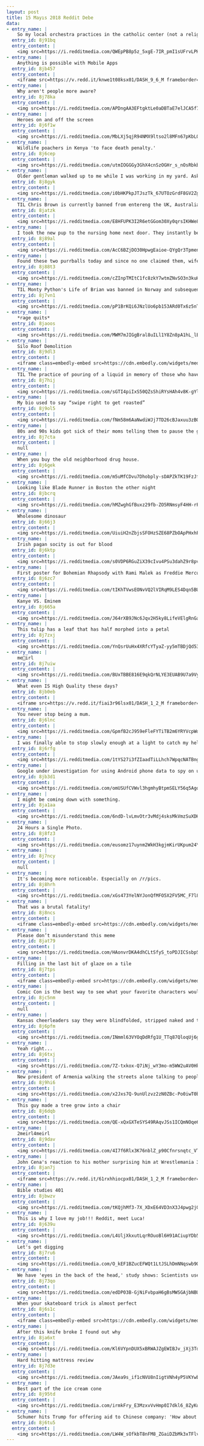 ```yaml
---
layout: post
title: 15 Mayıs 2018 Reddit Debe
data:
- entry_name: |
    So my local orchestra practices in the catholic center (not a religious organization but they let us have the space for free). Recently the room added a pope cardboard cutout. My stand mate moved the cutout to the window beside the cello’s entrance. I came around the corner and lost my sanity.
  entry_id: 8j91bq
  entry_content: |
    <img src=https://i.redditmedia.com/QWEpPB8p5z_5xgE-7IR_pmI1sUFrvLPHcjO7uZnZHyI.jpg?s=ee943dc0462c3fbdeb6a47a770f45795 frameborder=0>
- entry_name: |
    Anything is possible with Mobile Apps
  entry_id: 8jb457
  entry_content: |
    <iframe src=https://v.redd.it/knwe1t08ksx01/DASH_9_6_M frameborder=0></iframe>
- entry_name: |
    Why aren't people more aware?
  entry_id: 8j78ka
  entry_content: |
    <img src=https://i.redditmedia.com/APDngAA3EFtgktLe0aDBTaE7elJCA5f7-5UI3GR-0Wc.jpg?s=166531bececdd1b99ff0c5ecaea08acc frameborder=0>
- entry_name: |
    Heroes on and off the screen
  entry_id: 8j6f1w
  entry_content: |
    <img src=https://i.redditmedia.com/MbLXj5qjR94NMX9ltso2l8MFn67pKbLQmpURzKzcUQ0.jpg?s=8ae42682edb1cee71e5197f519f5d90f frameborder=0>
- entry_name: |
    Wildlife poachers in Kenya 'to face death penalty.'
  entry_id: 8j6cep
  entry_content: |
    <img src=https://i.redditmedia.com/utmIOGGGy3GhX4cnSzOGHr_s_nOsRbkbLHvY05xb_Yg.jpg?s=71c23c64fba2c9e3630099b3b987a638 frameborder=0>
- entry_name: |
    Older gentleman walked up to me while I was working in my yard. Asked me if I wanted a free washer and dryer, then handed me this.
  entry_id: 8j8gyk
  entry_content: |
    <img src=https://i.redditmedia.com/i0bHKPkpJTJszTk_67UTOzGrdF8GV2Zg5JtgMO5WU7o.jpg?s=fc393cc68e9ce0ab8afb9bf89af88629 frameborder=0>
- entry_name: |
    TIL Chris Brown is currently banned from entereng the UK, Australia, and New Zealand due to his criminal history.
  entry_id: 8jatzk
  entry_content: |
    <img src=https://i.redditmedia.com/E8HFUPK3I2R6etGGom30Xy0qrsIKHWe8xc7qeu7nXVw.jpg?s=1c065b79f20606cfe05fe9c1efeb6f38 frameborder=0>
- entry_name: |
    I took the new pup to the nursing home next door. They instantly became best friends.
  entry_id: 8j89al
  entry_content: |
    <img src=https://i.redditmedia.com/AcC6BZjDO30HpwgEaioe-QYgQr3Tpmen09sRB65lqw0.jpg?s=eea87a48b22cacd86e0e561be0ade31a frameborder=0>
- entry_name: |
    Found these two purrballs today and since no one claimed them, wife and I will be the new parents :)
  entry_id: 8j88t3
  entry_content: |
    <img src=https://i.redditmedia.com/cZInpTMItC1fc8zkY7wtmZNvSO3n3kuHjwl7gNCha2M.jpg?s=cb87228d00e8e521d5ad412e647a9e8a frameborder=0>
- entry_name: |
    TIL Monty Python's Life of Brian was banned in Norway and subsequently marketed in Sweden as The film so funny that it was banned in Norway
  entry_id: 8j7vn1
  entry_content: |
    <img src=https://i.redditmedia.com/pP1BrKQi6JNzlUo6pb153ARd0Tx6z5nTiYZaC4vZV0Y.jpg?s=ef76cb097b1dc780c53acd2040fe13a9 frameborder=0>
- entry_name: |
    *rage quits*
  entry_id: 8jaoos
  entry_content: |
    <img src=https://i.redditmedia.com/MWM7mJIGgBral8uILl1Y8Zn8pA1hL_lEn8ZS0IRgxPQ.gif?fm=jpg&s=d2f4b809b15a4c91c0d104dbfb710cb3 frameborder=0>
- entry_name: |
    Silo Roof Demolition
  entry_id: 8j9dl3
  entry_content: |
    <iframe class=embedly-embed src=https://cdn.embedly.com/widgets/media.html?src=https%3A%2F%2Fgfycat.com%2Fifr%2FNegligibleShabbyIndochinahogdeer&url=https%3A%2F%2Fgfycat.com%2FNegligibleShabbyIndochinahogdeer&image=https%3A%2F%2Fthumbs.gfycat.com%2FNegligibleShabbyIndochinahogdeer-size_restricted.gif&key=522baf40bd3911e08d854040d3dc5c07&type=text%2Fhtml&schema=gfycat width=600 height=600 scrolling=no frameborder=0 allowfullscreen></iframe>
- entry_name: |
    TIL The practice of pouring of a liquid in memory of those who have passed on was common in Ancient Egypt, Greece, and Rome. Pouring one out for the homies is a custom over 3,000 years old!
  entry_id: 8j7hij
  entry_content: |
    <img src=https://i.redditmedia.com/sGTI4piIxS50QZsShiRYsHAh4v8K-gYlAV44CYxpke0.jpg?s=8e50b0d8419d31a6fb577acc4869b3d0 frameborder=0>
- entry_name: |
    My bio used to say “swipe right to get roasted”
  entry_id: 8j9ol5
  entry_content: |
    <img src=https://i.redditmedia.com/fNm58m6AaNwdiWJj7TD26cBJaxuu3zBQP6wPuQi7ZEY.jpg?s=82c56ce491651af8dec51eee4ebfa00c frameborder=0>
- entry_name: |
    80s and 90s kids got sick of their moms telling them to pause the game, so they grew up, became developers, and invented games that can't be paused.
  entry_id: 8j7cta
  entry_content: |
    null
- entry_name: |
    When you buy the old neighborhood drug house.
  entry_id: 8j6gek
  entry_content: |
    <img src=https://i.redditmedia.com/m5uMfCDvu7Dhobply-sDAPZkTK19FzJfNBIocruqFgY.jpg?s=dc69b9fdda65e9a27e6e6c5a0a07743a frameborder=0>
- entry_name: |
    Looking like Blade Runner in Boston the other night
  entry_id: 8jbcrq
  entry_content: |
    <img src=https://i.redditmedia.com/hMZwghGfBuxz29fb-ZO5RNmsyF4HH-rF16YeqhQcOXs.jpg?s=f69ae4a51038a0e0a20fe2139e4f9cf9 frameborder=0>
- entry_name: |
    Wholesome dinosaur
  entry_id: 8j66j3
  entry_content: |
    <img src=https://i.redditmedia.com/UiuiH2nZbjsSFOHzSZE68PZbOApPHxhFbGcwYDhSSdc.png?s=09ad320588f07a28f2ce0c70e9c3e5cc frameborder=0>
- entry_name: |
    Irish pagan socity is out for blood
  entry_id: 8j6ktp
  entry_content: |
    <img src=https://i.redditmedia.com/s0VDP6RGuZiX39cIvu4PSu3dahZ9r8pvF8mupPug0O8.jpg?s=515b1dc8a4e39c261d36ba45da3383aa frameborder=0>
- entry_name: |
    First poster for Bohemian Rhapsody with Rami Malek as Freddie Mercury
  entry_id: 8j6zc7
  entry_content: |
    <img src=https://i.redditmedia.com/tIKhTVwsEONvVQ2lVIRqM9LES4Dqn5BUD0yunvo0GzM.jpg?s=94bccf9cea9e4a24622a51ee9058d003 frameborder=0>
- entry_name: |
    Kanye VS. Eminem
  entry_id: 8j665a
  entry_content: |
    <img src=https://i.redditmedia.com/J64rXB9JNc6Jqv2H5ky8LifeVElgRnGagbAt487EGvs.png?s=27ec5a93c2564cc70f6cdde69c73d9a6 frameborder=0>
- entry_name: |
    This tulip has a leaf that has half morphed into a petal
  entry_id: 8j7zxj
  entry_content: |
    <img src=https://i.redditmedia.com/YnQsrUuHx4XRfcYTyaZ-yy5mTBDjQd531BnqSLAbAJk.jpg?s=234815936f632c83f84d25e8afce1c50 frameborder=0>
- entry_name: |
    me🛑irl
  entry_id: 8j7uiw
  entry_content: |
    <img src=https://i.redditmedia.com/BUxTBBE816E9qkQrNLYE3EUAB9U7a9VyRu5WPwMsTDY.jpg?s=e06de2521aec75d280e753b063080f97 frameborder=0>
- entry_name: |
    What even IS High Quality these days?
  entry_id: 8jb0eb
  entry_content: |
    <iframe src=https://v.redd.it/fiai3r96lsx01/DASH_1_2_M frameborder=0></iframe>
- entry_name: |
    You never stop being a mum.
  entry_id: 8j6lnc
  entry_content: |
    <img src=https://i.redditmedia.com/GpmfB2cJ959eFleFYTiTB2m6YRYVcpWdAPDdUZDzVnE.png?s=448ece43911c10bd01ba83bb4d2220f8 frameborder=0>
- entry_name: |
    I was finally able to stop slowly enough at a light to catch my helpful co-pilot sleeping on the job
  entry_id: 8j6rfg
  entry_content: |
    <img src=https://i.redditmedia.com/1tYS27i3fZIaadTiLLhch7WpqcNATBngeXxIY-ghKFU.jpg?s=125e4944bd38928ca2cd3d9962374cc0 frameborder=0>
- entry_name: |
    Google under investigation for using Android phone data to spy on users
  entry_id: 8jb3d1
  entry_content: |
    <img src=https://i.redditmedia.com/omUSUfCVWvl3hgmhyBtpmSELY56q5AgqyyC9WsA9Llk.jpg?s=e142da3cce39bdf963e36a19b7f887cd frameborder=0>
- entry_name: |
    I might be coming down with something.
  entry_id: 8ja1aa
  entry_content: |
    <img src=https://i.redditmedia.com/6ndD-lvLmvOtr3vMdj4sksMkVmzSuXDHO1W4CQridGw.png?s=cf028fc5c3f2a8c8b68cf13545342f4d frameborder=0>
- entry_name: |
    24 Hours a Single Photo.
  entry_id: 8j8fz3
  entry_content: |
    <img src=https://i.redditmedia.com/eusomz17uynm2WkH3kgjmKirUKpum24YvQkIRfQ-veA.png?s=845a2e374cc054d60d901f7e895ca592 frameborder=0>
- entry_name: |
  entry_id: 8j7ncy
  entry_content: |
    null
- entry_name: |
    It's becoming more noticeable. Especially on /r/pics.
  entry_id: 8j8hrh
  entry_content: |
    <img src=https://i.redditmedia.com/xGs473YelNYJonQfMFO5X2FV5MC_F7l8O7nJeFREqsU.jpg?s=5a4d087b9951b49bac83d002f78cb408 frameborder=0>
- entry_name: |
    That was a brutal fatality!
  entry_id: 8j8ncs
  entry_content: |
    <iframe class=embedly-embed src=https://cdn.embedly.com/widgets/media.html?src=https%3A%2F%2Fgfycat.com%2Fifr%2FZealousFluffyCoral&url=https%3A%2F%2Fgfycat.com%2FZealousFluffyCoral&image=https%3A%2F%2Fthumbs.gfycat.com%2FZealousFluffyCoral-size_restricted.gif&key=2aa3c4d5f3de4f5b9120b660ad850dc9&type=text%2Fhtml&schema=gfycat width=400 height=222 scrolling=no frameborder=0 allowfullscreen></iframe>
- entry_name: |
    Please don’t misunderstand this meme
  entry_id: 8jat79
  entry_content: |
    <img src=https://i.redditmedia.com/HAonvrDKA4dhCLtSfyS_toPDJICSsbpSnZ_VTR9p7wY.jpg?s=a67555bc797e356b766d251c84347c6a frameborder=0>
- entry_name: |
    Filling in the last bit of glaze on a tile
  entry_id: 8j7tps
  entry_content: |
    <iframe class=embedly-embed src=https://cdn.embedly.com/widgets/media.html?src=https%3A%2F%2Fgfycat.com%2Fifr%2FAccuratePhonyClam&url=https%3A%2F%2Fgfycat.com%2FAccuratePhonyClam&image=https%3A%2F%2Fthumbs.gfycat.com%2FAccuratePhonyClam-size_restricted.gif&key=2aa3c4d5f3de4f5b9120b660ad850dc9&type=text%2Fhtml&schema=gfycat width=600 height=600 scrolling=no frameborder=0 allowfullscreen></iframe>
- entry_name: |
    Comic Con is the best way to see what your favorite characters would look like if they let themselves get out of shape.
  entry_id: 8jc5nm
  entry_content: |
    null
- entry_name: |
    Kansas cheerleaders say they were blindfolded, stripped naked and told they were ugly in hazing ritual
  entry_id: 8j6pfm
  entry_content: |
    <img src=https://i.redditmedia.com/INmml63VYOqDdRfg1U_TTq87QloqUj6gqOJfQ9r4tS8.jpg?s=d4c6c42e449958c5f0d5493e67d92102 frameborder=0>
- entry_name: |
    Yeah right...
  entry_id: 8j6txj
  entry_content: |
    <img src=https://i.redditmedia.com/7Z-txkox-Q7iNj_wY3mo-m5WW2uAV0HkbaOhzauzy_k.png?s=42914403149289260c7b7f94fc8f2e2a frameborder=0>
- entry_name: |
    New president of Armenia walking the streets alone talking to people. It’s a great time in Armenia right now.
  entry_id: 8j9hi6
  entry_content: |
    <img src=https://i.redditmedia.com/x2Jxs7Q-9unUlzvz2zN0ZBc-Po0iwT0bcY1XhSmkrHQ.jpg?s=800c922cd66c75356c0f3a7814912459 frameborder=0>
- entry_name: |
    This guy made a tree grow into a chair
  entry_id: 8j6dqb
  entry_content: |
    <img src=https://i.redditmedia.com/QE-xQxGXTeSYS49RAqvJSs1ICQmNOqe6drnUUDGxlLw.jpg?s=b81836a8126960adc37ebda3b28afa18 frameborder=0>
- entry_name: |
    2meirl4meirl
  entry_id: 8j9dav
  entry_content: |
    <img src=https://i.redditmedia.com/4I7f6Rlx3K76nblZ_p90Cfnrsnqtc_VTnTnQm6D-Oyo.jpg?s=6edcc60edcc4c7b47e483ce8e52adecd frameborder=0>
- entry_name: |
    John Cena's reaction to his mother surprising him at Wrestlemania 33
  entry_id: 8jan7j
  entry_content: |
    <iframe src=https://v.redd.it/61rxhhiocpx01/DASH_1_2_M frameborder=0></iframe>
- entry_name: |
    Bible studies 401
  entry_id: 8jbwzv
  entry_content: |
    <img src=https://i.redditmedia.com/tKQjhMf3-7X_XDxE64VD3nX3J4pwg2jGLCrugRoneZA.jpg?s=86c9a0497cb975e777217b8418a8b488 frameborder=0>
- entry_name: |
    This is why I love my job!!! Reddit, meet Luca!
  entry_id: 8j639u
  entry_content: |
    <img src=https://i.redditmedia.com/L4UljXkxutLqrROuoBl6H91ACiupYDb5cUG-JAgcA7E.jpg?s=2b1947091d57e0f7247e04886095e597 frameborder=0>
- entry_name: |
    Let's get digging
  entry_id: 8j7ru6
  entry_content: |
    <img src=https://i.redditmedia.com/O_kEF1BZucEFWQt1LtJSLhDmNNqswb9OHYGfEapbhZ0.jpg?s=18787dce4ad4e3b72ab631e2bd4fc77e frameborder=0>
- entry_name: |
    We have 'eyes in the back of the head,' study shows: Scientists used a visual search experiment to prove humans have the ability to perceive things beyond the limits of the visual field. Our brain constructs a 360° world even though visually we are usually only aware of the area in front of us.
  entry_id: 8j73qo
  entry_content: |
    <img src=https://i.redditmedia.com/edDP03B-GjNiFvbpaH6gBsMWSGAjbNBU_RChxiafrws.jpg?s=559eca8422eee81360a1c7249c4edb24 frameborder=0>
- entry_name: |
    When your skateboard trick is almost perfect
  entry_id: 8j6s1c
  entry_content: |
    <iframe class=embedly-embed src=https://cdn.embedly.com/widgets/media.html?src=https%3A%2F%2Fgfycat.com%2Fifr%2FSingleWeirdBandicoot&url=https%3A%2F%2Fgfycat.com%2Fsingleweirdbandicoot&image=https%3A%2F%2Fthumbs.gfycat.com%2FSingleWeirdBandicoot-size_restricted.gif&key=2aa3c4d5f3de4f5b9120b660ad850dc9&type=text%2Fhtml&schema=gfycat width=600 height=338 scrolling=no frameborder=0 allowfullscreen></iframe>
- entry_name: |
    After this knife broke I found out why
  entry_id: 8ja6xt
  entry_content: |
    <img src=https://i.redditmedia.com/Kl6VYpnDUX5xBRWAJZgEWIBJv_jXj3TddiGy6odVk4E.jpg?s=a1bcb9bf8f783ffb8066c6593bdfdf8c frameborder=0>
- entry_name: |
    Hard hitting mattress review
  entry_id: 8j7d3e
  entry_content: |
    <img src=https://i.redditmedia.com/JAea9s_if1cNVU8nIigtVNh4yP5VKYwbY2u3nUVkJ7M.jpg?s=96d45ac6f3982de7d754963ccce290a6 frameborder=0>
- entry_name: |
    Best part of the ice cream cone
  entry_id: 8j95td
  entry_content: |
    <img src=https://i.redditmedia.com/irmkFry_E3MzxvVvHmp0I7dkl6_8ZyKuHOYUx1QlPe8.jpg?s=19516fd362f4b1bc4f20588fedc33afb frameborder=0>
- entry_name: |
    Schumer hits Trump for offering aid to Chinese company: 'How about helping American companies?'
  entry_id: 8j6tu5
  entry_content: |
    <img src=https://i.redditmedia.com/LW4W_sOfkbT8nFM8_ZGaiDZbMk3xTFlvqfV9OPx7RVY.jpg?s=b7060cf8095c5e24f6cf6b7f4a95a4d9 frameborder=0>
---
```

